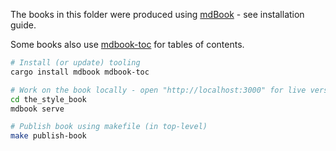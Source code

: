 The books in this folder were produced using [mdBook](https://github.com/rust-lang/mdBook) - see installation guide.

Some books also use [mdbook-toc](https://github.com/badboy/mdbook-toc) for tables of contents.

```bash
# Install (or update) tooling
cargo install mdbook mdbook-toc

# Work on the book locally - open "http://localhost:3000" for live version
cd the_style_book
mdbook serve

# Publish book using makefile (in top-level)
make publish-book
```
